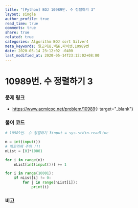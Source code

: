 ```yaml
---
title: "[Python] BOJ 10989번. 수 정렬하기 3"
layout: single
author_profile: true
read_time: true
comments: true
share: true
related: true
categories: Algorithm BOJ sort Silver4
meta_keywords: 알고리즘,백준,파이썬,10989번
date: 2020-05-14 23:12:02 -0400
last_modified_at: 2020-05-14T23:12:02+08:00
---
```


# 10989번. 수 정렬하기 3

### 문제 링크
- <https://www.acmicpc.net/problem/10989>{: target="\_blank"}

### 풀이 코드

```python
# 10989번. 수 정렬하기 3input = sys.stdin.readline

n = int(input())
# 메모리에 주의 !!!
nList = [0]*10001

for i in range(n):
    nList[int(input())] += 1

for i in range(10001):
    if nList[i] != 0:
        for j in range(nList[i]):
            print(i)
```

### 비고